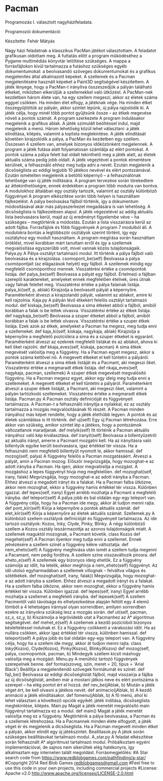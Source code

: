 # Pacman
Programozás I. választott nagyházifeladata.

Programozói dokumentáció

Készítette: Fehér Mátyás

Nagy házi feladatnak a klasszikus PacMan játékot választottam.
A feladatot grafikusan oldottam meg. A futtatás előtt a program működéséhez a Pygame multimédiás könyvtár letöltése szükséges.
A mappa a forrásfájlokon kívül tartalmazza a futáshoz szükséges egyéb dokumentumokat: a beolvasandó szöveges dokumentumokat és a grafikus megjelenítés által alkalmazott képeket. A szellemek és a Pacman megjelenítésére használt képeket a Paint3D segítségével készítettem.
A játék lényege, hogy a PacMan-t irányítva összeszedjük a pályán található étkeket, miközben elkerüljük a szellemekkel való ütközést. A PacMan-nek kezdetben három élete van, ha egy szellem megeszi, akkor az életek száma eggyel csökken. Ha minden élet elfogy, a játéknak vége. Ha minden étket összegyűjtöttük az pályán, akkor szintet lépünk, új pálya rajzolódik ki. A játék célja, hogy minél több pontot gyűjtsünk össze – az étkek megevése növeli a pontok számát.
A program szerkezete
A program indulásakor megjelenik a grafikus ablak. A játék szimulált beöltéssel indul, majd megjelenik a menü. Három lehetőség közül lehet választani: a játék elindítása, kilépés, valamint a toplista megtekintése. A játék elindítását követően kirajzolódik a pálya, a PacMan és kezdetben egy szellem. Összesen 4 szellem van, amelyek bizonyos időközönként megjelennek.
A program a játék futása alatt folyamatosan számlálja az elért pontokat. A pontok száma a pálya felett bal oldalt tekinthető meg a játék alatt, az életek aktuális száma pedig jobb oldalt. A játék végeztével a pontok elmentésre kerülnek, a felhasználó ehhez meg tudja adni a nevét. Ezután megjelenik a dicsőséglista az eddigi legjobb 10 játékos nevével és elért pontszámával.
Ezután ismételten megjelenik a betöltő képernyő – a felhasználónak lehetősége van új játék indítására.
A program tervezése során törekedtem az áttekinthetőségre, ennek érdekében a program több modulra van bontva. A modulokhoz általában egy osztály tartozik, valamint az osztály különböző függvényei
A program elkészítése során több helyen is használtam fájlkezelést. A pálya beolvasása fájlból történik, így a dokumentum módosításával akár más pályaszerkezet megadására is van lehetőség. A dicsőséglista is fájlkezelésen alapul. A játék végezetével az addig aktuális lista beolvasásra kerül, majd az új eredményt figyelembe véve – ha szükséges – megtörténik a módostás. Ezután a lista visszaírásra kerül az adott fájlba.
Forrásfájlok és főbb függvények
A program 7 modulból áll. A modulokra bontás a legtöbbször osztályok szerint történt, így egy osztályhoz egy modult használtam.
A program megírása során használtam öröklést, mivel korábban márt tanultam erről és így a szellemek megvalósítása egyszerűbb volt, mivel vannak közös tulajdonságaik.
Palya.py
A Pálya osztályt tartalmazó modul. Itt történik a pálya fájlból való beolvasása és a kirajzolása.
csomopont_be(self)
Beolvassa a pálya csomópontjait (az elágazások helyét) egy fájlból. A szellemek mindig egy megfelelő csomóponthoz mennek. Visszatérési értéke a csomópontok listája.
def palya_be(self)
Beolvassa a pályát egy fájlból. Értelmezi a fájlban szereplő karaktereket, amelyeket ennek megfelelően ételnek, üres útnak vagy falnak feleltet meg. Visszatérési értéke a pálya falainak listája.
palya_ki(self, p, ablak)
Kirajzolja a beolvasott pályát a képernyőre. Paraméterként átveszi a kirajzolandó pályát, valamint az ablakot, amire ki kell rajzolnia.
Kaja.py
A pályán lévő étkekért felelős osztályt tartalmazó modul.
def kiskaja_be(self)
Beolvassa a sima étkeket abból a fájlból, amiből korábban a falak is be lettek olvasva. Visszatérési értéke az étkek listája.
def nagykaja_be(self)
Beolvassa a szuper étkeket abból a fájlból, amiből korábban a falak is be lettek olvasva. Visszatérési értéke a szuper étkek listája. Ezek azok az étkek, amelyeket a Pacman ha megesz, meg tudja enni a szellemeket.
def kaja_ki(self, kiskaja, nagykaja, ablak)
Kirajzolja a képernyőre a megfelelő pozíciókra a sima és a szuper étkeket is egyaránt. Paraméterként átveszi az ezeknek megfelelő listákat és az ablakot, ahova ki kell őket rajzolni.
def kkaja_eves(self, kiskaja, pacman)
A sima étkek megevését valósítja meg a függvény. Ha a Pacman egyet megesz, akkor a pontok száma kettővel nő. A megevett étkeket el kell tűntetni a pályáról. Paraméterként átveszi a sima étkek listáját és a Pacmant, aki megeszi őket. Visszatérési értéke a megmaradt étkek listája.
def nkaja_eves(self, nagykaja, pacman, szellemek)
A szuper étkek megevését megvalósító függvény. Ha a Pacman megesz egyet, akkor egy ideig meg tudja enni a szellemeket. A megevett étkeket el kell tűntetni a pályáról. Paraméterként átveszi a szuper étkek listáját, a Pacmant, aki megeszi őket, valamint a pályán tartózkodó szellemeket. Visszatérési értéke a megmaradt étkek listája.
Pacman.py
A Pacman osztály definícióját és függvényeit tartalmazza. A Pacman-t a felhasználó irányítja a nyilakkal, ez az osztály tartalmazza a mozgás megvalósításának fő részét. A Pacman minden irányához más képet rendelte, hogy a játék élethűbb legyen. A pontok és az életek számlálása is itt történik.
def uj(self)
Egy új Pacman létrehozása. Erre akkor van szükség, amikor szintet lép a játékos, hogy a pontszámok változatlanok maradjanak.
def melyik(self)
Itt történik a Pacman aktuális irányához való kép kiválasztása.
def iranyit(self)
Beolvassa a billentyűzetről az aktuális irányt, amerre a Pacmant mozgatni kell. Ha az irányításra való billentyűk egyike került beolvasásra, igaz értékkel tér vissza. Ha a felhasználó nem megfelelő billentyűt nyomott le, akkor hamissal.
def mozog(self, palya)
A függvény felelős a Pacman mozgatásáért. Átveszi a pályát, amin a Pacman mozog. Először megvizsgálja, hogy mozoghat-e az adott irányba a Pacman. Ha igen, akkor megvalósítja a mozgást. A mozgáshoz a lepes függvényt hívja meg megfelelően.
def mozoghat(self, irany, falak)
Megvizsgálja, hogy mozoghat-e az adott irányba a Pacman. Ehhez átveszi a megadott irányt és a falakat. Ha a Pacman falba ütközne, akkor nem mozoghat, ekkor a függvény hamis értékkel tér vissza. Különben igazzal.
def lepes(self, irany)
Egyel arrébb mozhatja a Pacmant a megfelelő irányba.
def teleport(self)
A pálya jobb és bal oldalán egy-egy teleport van. A függvény célja, hogy ha a Pacman ide megy, akkor át tudjon menni rajta.
def pont_kiir(self)
Kiírja a képernyőre a pontok aktuális számát.
def elet_kiir(self)
Kiírja a képernyőre az életek aktuális számát.
Szellemek.py
A különböző szellem osztályok definícióját és függvényeit tartalmazza. Az ide tartozó osztályok: Kozos, Inky, Clyde, Pinky, Blinky. A négy különböző szellem a Kozos osztály leszármazottja az azonos tulajdonságok miatt. A szellemek maguktól mozognak, a Pacmant követik.
class Kozos
def megehet(self)
A Pacman ilyenkor meg tudja enni a szellemet. Ennek jelnézésére a szellem színét a függvény kékre változtatja.
def nem_eheto(self)
A függvény meghívása után ismét a szellem tudja megenni a Pacamant, nem pedig fordítva. A szellem színe visszaváltozik pirosra.
def eheto_e(self)
A szellemek egy bizonyos ideig ehetők. Ez a függvény számolja az időt, ha letelik, akkor meghívja a nem_eheto(self) függvényt. Az idő utolsó egyharmadában a szellemek villognak – felváltva világos és sötétkékek.
def mozoghat(self, irany, falak))
Megvizsgálja, hogy mozoghat-e az adott irányba a szellem. Ehhez átveszi a megadott irányt és a falakat. Ha a szellem falba ütközne, akkor nem mozoghat, ekkor a függvény hamis értékkel tér vissza. Különben igazzal.
def lepes(self, irany)
Egyel arrébb mozhatja a szellemet a megfelelő irányba.
def lepesek(self)
A szellem Pacmentől való távolsága és elhelyezkedése alapján feltölt egy 4 elemű tömböt a 4 lehetséges iránnyal olyan sorrendben, amilyen sorrendben ezekre az irányokra szükség lesz a mozgás során.
def ut(self, pacman, sz_x, sz_y, b)
Kiszámolja a legrövidebb utat a Pacmanhez az A* algoritmus segítségével.
def mehet_e(self)
A szellemek a kezdő pozícióból bizonyos késleltetéssel indulnak el. Ez a függvény csökkenti a várakozási időt. Ha az nullára csökken, akkor igaz értékkel tér vissza, különben hamissal.
def teleport(self)
A pálya jobb és bal oldalán egy-egy teleport van. A függvény célja, hogy ha a szellem ide megy, akkor át tudjon menni rajta.
class Inky(Kozos), Clyde(Kozos), Pinky(Kozos), Blinky(Kozos)
def mozog(self, palya, csomopontok, pacman, b)
Mindegyik szellem kicsit máshogy valósítja meg a mozgást.
Menu.py
A menühöz tartozó függvények szerepelnek benne.
def forma(szoveg, szin, meret = 20, tipus = 'Arial Black')
Beállítja a megjelenítendő szövegek formátumát és színét.
def fajl_be()
Beolvassa az eddigi dicsőséglistát fájlból, majd visszaírja a fájlba az új dicsőséglistát, amiben már a mostani játkos neve és elért pontszáma is szerepel – ha elég pontot ért el hozzá.
def nev_be(jAblak, b)
Miután a játék véget ért, be kell olvasni a játékos nevét.
def animacio(jAblak, b)
A kezdő animáció a játék elindításakor.
def fomenu(jAblak, b)
A fő menü, ahol ki lehet választani a következő opciók egyikét: játék indítása, dicsőséglista megtekintése, kilépés.
Main.py
Magát a játék menetét megvalósító main függvényt tartalmazza ez a modul.
def main()
Magát a játék menetét valósítja meg ez a függvény. Megtörténik a pálya beolvasása, a Pacman és a szellemek létrehozása. Ha a Pacmannek minden élete elfogyott, a játék véget ér és megjelenik a dicsőséglista. Ha a Pacman megevett minden étket a pályán, akkor elindít egy új játékszintet.
Beallitasok.py
A játok során szükséges beállításokat tartalmazó modul.
A_star.py
A feladat elkészítése során felhasznált A* algoritmust tartalmazó modul. Próbálkoztam egyéni implementációval, de sajnos nem sikerültek elég hatékonyra, így alkalmaztam egy interneten talált megoldást.
Forrásmegjelölés:
#A Star search code from https://www.redblobgames.com/pathfinding/a-star/
#Copyright 2014 Red Blob Games <redblobgames@gmail.com>
#Feel free to use this code in your own projects, including commercial projects
#License: Apache v2.0 <http://www.apache.org/licenses/LICENSE-2.0.html>
